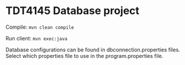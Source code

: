 
# TDT4145 Database project

Compile: `mvn clean compile`

Run client: `mvn exec:java`

Database configurations can be found in dbconnection.properties files. Select which properties file to use in the program.properties file.

